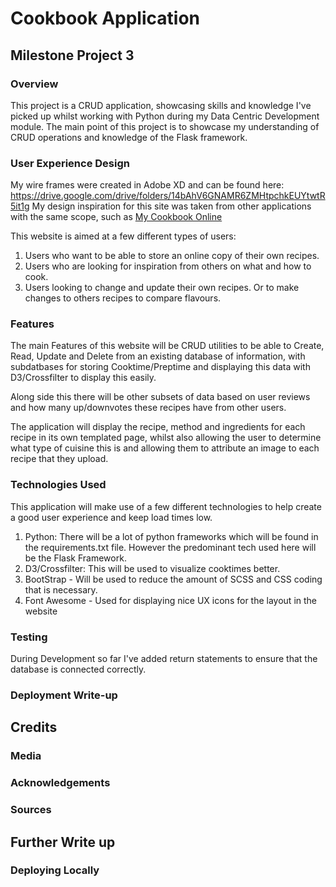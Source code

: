 # Cookbook Application
## Milestone Project 3
### Overview
This project is a CRUD application, showcasing skills and knowledge I've picked up whilst working with Python during my Data Centric Development module. The main point of this project is to showcase my understanding of CRUD operations and knowledge of the Flask framework.

### User Experience Design
My wire frames were created in Adobe XD and can be found here: https://drive.google.com/drive/folders/14bAhV6GNAMR6ZMHtpchkEUYtwtR5it1g My design inspiration for this site was taken from other applications with the same scope, such as [My Cookbook Online](https://www.mycookbook-online.net/en-gb/home/)

This website is aimed at a few different types of users:
1. Users who want to be able to store an online copy of their own recipes.
2. Users who are looking for inspiration from others on what and how to cook.
3. Users looking to change and update their own recipes. Or to make changes to others recipes to compare flavours.
    
### Features
The main Features of this website will be CRUD utilities to be able to Create, Read, Update and Delete from an existing database of information, with subdatbases for storing Cooktime/Preptime and displaying this data with D3/Crossfilter to display this easily. 

Along side this there will be other subsets of data based on user reviews and how many up/downvotes these recipes have from other users. 

The application will display the recipe, method and ingredients for each recipe in its own templated page, whilst also allowing the user to determine what type of cuisine this is and allowing them to attribute an image to each recipe that they upload.

### Technologies Used
This application will make use of a few different technologies to help create a good user experience and keep load times low. 

1. Python: There will be a lot of python frameworks which will be found in the requirements.txt file. However the predominant tech used here will be the Flask Framework.
2. D3/Crossfilter: This will be used to visualize cooktimes better.
3. BootStrap - Will be used to reduce the amount of SCSS and CSS coding that is necessary.
4. Font Awesome - Used for displaying nice UX icons for the layout in the website

### Testing
During Development so far I've added return statements to ensure that the database is connected correctly.

### Deployment Write-up

## Credits

### Media


### Acknowledgements


### Sources

## Further Write up

### Deploying Locally



